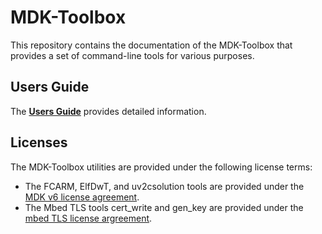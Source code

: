 # MDK-Toolbox

This repository contains the documentation of the MDK-Toolbox that provides a set of command-line tools for various purposes.

## Users Guide

The [**Users Guide**](./docs/README.md) provides detailed information.

## Licenses

The MDK-Toolbox utilities are provided under the following license terms:

- The FCARM, ElfDwT, and uv2csolution tools are provided under the [MDK v6 license agreement](https://www.keil.arm.com/license-agreement/).
- The Mbed TLS tools cert_write and gen_key are provided under the [mbed TLS license argreement](https://github.com/Mbed-TLS/mbedtls/blob/development/LICENSE).
